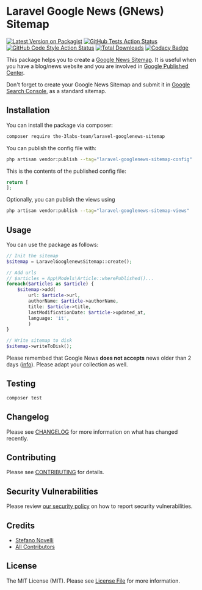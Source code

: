 # Laravel Google News (GNews) Sitemap

[![Latest Version on Packagist](https://img.shields.io/packagist/v/the-3labs-team/laravel-googlenews-sitemap.svg?style=flat-square)](https://packagist.org/packages/the-3labs-team/laravel-googlenews-sitemap)
[![GitHub Tests Action Status](https://img.shields.io/github/actions/workflow/status/the-3labs-team/laravel-googlenews-sitemap/run-tests.yml?branch=main&label=tests&style=flat-square)](https://github.com/the-3labs-team/laravel-googlenews-sitemap/actions?query=workflow%3Arun-tests+branch%3Amain)
[![GitHub Code Style Action Status](https://img.shields.io/github/actions/workflow/status/the-3labs-team/laravel-googlenews-sitemap/fix-php-code-style-issues.yml?branch=main&label=code%20style&style=flat-square)](https://github.com/the-3labs-team/laravel-googlenews-sitemap/actions?query=workflow%3A"Fix+PHP+code+style+issues"+branch%3Amain)
[![Total Downloads](https://img.shields.io/packagist/dt/the-3labs-team/laravel-googlenews-sitemap.svg?style=flat-square)](https://packagist.org/packages/the-3labs-team/laravel-googlenews-sitemap)
[![Codacy Badge](https://app.codacy.com/project/badge/Grade/fa0e9f4bdb9145cdab442dfbf4c26573)](https://app.codacy.com/gh/The-3Labs-Team/laravel-googlenews-sitemap/dashboard?utm_source=gh&utm_medium=referral&utm_content=&utm_campaign=Badge_grade)

This package helps you to create a [Google News Sitemap](https://developers.google.com/search/docs/crawling-indexing/sitemaps/news-sitemap). It is useful when you have a blog/news website and you are involved in [Google Published Center](https://publishercenter.google.com).

Don't forget to create your Google News Sitemap and submit it in [Google Search Console](https://search.google.com/search-console/about), as a standard sitemap.

## Installation

You can install the package via composer:

```bash
composer require the-3labs-team/laravel-googlenews-sitemap
```

You can publish the config file with:

```bash
php artisan vendor:publish --tag="laravel-googlenews-sitemap-config"
```

This is the contents of the published config file:

```php
return [
];
```

Optionally, you can publish the views using

```bash
php artisan vendor:publish --tag="laravel-googlenews-sitemap-views"
```

## Usage

You can use the package as follows:

```php
// Init the sitemap
$sitemap = LaravelGooglenewsSitemap::create();

// Add urls
// $articles = App\Models\Article::wherePublished()...
foreach($articles as $article) {
    $sitemap->add(
        url: $article->url,
        authorName: $article->authorName,
        title: $article->title,
        lastModificationDate: $article->updated_at,
        language: 'it',
        )
}

// Write sitemap to disk
$sitemap->writeToDisk();
```

Please remembed that Google News **does not accepts** news older than 2 days ([info](https://developers.google.com/search/docs/crawling-indexing/sitemaps/news-sitemap)). Please adapt your collection as well.

## Testing

```bash
composer test
```

## Changelog

Please see [CHANGELOG](CHANGELOG.md) for more information on what has changed recently.

## Contributing

Please see [CONTRIBUTING](CONTRIBUTING.md) for details.

## Security Vulnerabilities

Please review [our security policy](../../security/policy) on how to report security vulnerabilities.

## Credits

-   [Stefano Novelli](https://github.com/The-3Labs-Team)
-   [All Contributors](../../contributors)

## License

The MIT License (MIT). Please see [License File](LICENSE.md) for more information.

